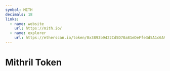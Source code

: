 ```yaml
---
symbol: MITH
decimals: 18
links:
  - name: website
    url: https://mith.io/
  - name: explorer
    url: https://etherscan.io/token/0x3893b9422Cd5D70a81eDeFfe3d5A1c6A978310BB
---
```


# Mithril Token
